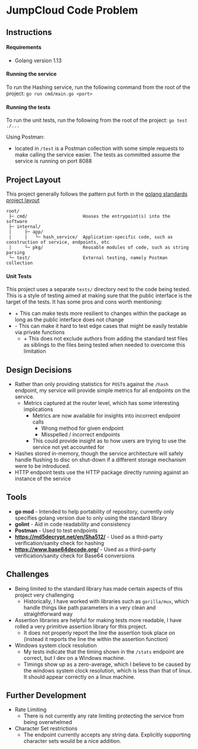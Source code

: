 # JumpCloud Code Problem

## Instructions

#### Requirements
* Golang version 1.13

#### Running the service
To run the Hashing service, run the following command from the root of the project:
```go run cmd/main.go <port>```

#### Running the tests
To run the unit tests, run the following from the root of the project:
```go test ./...```

Using Postman:
* located in `/test` is a Postman collection with some simple requests to make calling the service
easier. The tests as committed assume the service is running on port 8088

## Project Layout

This project generally follows the pattern put forth in the [golang standards project layout](https://github.com/golang-standards/project-layout)

```
root/
 ├─ cmd/                     Houses the entrypoint(s) into the software
 ├─ internal/
 |     ├─ app/
 |     |   └─ hash_service/  Application-specific code, such as construction of service, endpoints, etc
 |     └─ pkg/               Reusable modules of code, such as string parsing
 └─ test/                    External testing, namely Postman collection
```

#### Unit Tests

This project uses a separate `tests/` directory next to the code being tested. This is a style of testing aimed at
making sure that the public interface is the target of the tests. It has some pros and cons worth mentioning:
* \+ This can make tests more resilient to changes within the package as long as the public interface does not change
* \- This can make it hard to test edge cases that might be easily testable via private functions
    * \+ This does not exclude authors from adding the standard test files as siblings to the files being tested when needed to overcome this limitation

## Design Decisions
* Rather than only providing statistics for `POST`s against the `/hash` endpoint, my service will provide simple metrics for all endpoints
on the service.
    * Metrics captured at the router level, which has some interesting implications
        * Metrics are now available for insights into incorrect endpoint calls
            * Wrong method for given endpoint
            * Misspelled / incorrect endpoints
        * This could provide insight as to how users are trying to use the service not yet accounted for
* Hashes stored in-memory, though the service architecture will safely handle flushing to disc on shut-down if a different storage
mechanism were to be introduced.
* HTTP endpoint tests use the HTTP package directly running against an instance of the service

## Tools
* **go mod** - Intended to help portability of repository, currently only specifies golang version due to only using the standard library
* **golint** - Aid in code readability and consistency
* **Postman** - Used to test endpoints
* **https://md5decrypt.net/en/Sha512/** - Used as a third-party verification/sanity check for hashing
* **https://www.base64decode.org/** - Used as a third-party verification/sanity check for Base64 conversions

## Challenges

* Being limited to the standard library has made certain aspects of this project very challenging
    * Historically, I have worked with libraries such as `gorilla/mux`, which handle things like path parameters in a very clean and straightforward way
* Assertion libraries are helpful for making tests more readable, I have rolled a very primitive assertion library for this project.
    * It does not properly report the line the assertion took place on (instead it reports the line the within the assertion function)
* Windows system clock resolution
    * My tests indicate that the timing shown in the `/stats` endpoint are correct, but I dev on a Windows machine.
    * Timings show up as a zero-average, which I believe to be caused by the windows system clock resolution, which is less than that of linux.
It should appear correctly on a linux machine.

## Further Development

* Rate Limiting
    * There is not currently any rate limiting protecting the service from being overwhelmed
* Character Set restrictions
    * The endpoint currently accepts any string data. Explicitly supporting character sets would be a nice addition.